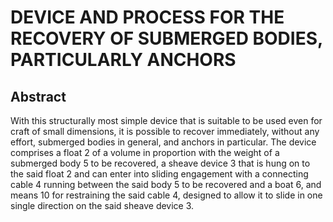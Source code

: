# DEVICE AND PROCESS FOR THE RECOVERY OF SUBMERGED BODIES, PARTICULARLY ANCHORS

## Abstract
With this structurally most simple device that is suitable to be used even for craft of small dimensions, it is possible to recover immediately, without any effort, submerged bodies in general, and anchors in particular. The device comprises a float 2 of a volume in proportion with the weight of a submerged body 5 to be recovered, a sheave device 3 that is hung on to the said float 2 and can enter into sliding engagement with a connecting cable 4 running between the said body 5 to be recovered and a boat 6, and means 10 for restraining the said cable 4, designed to allow it to slide in one single direction on the said sheave device 3.